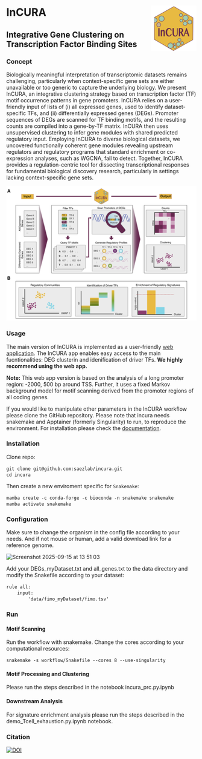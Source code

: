 # InCURA <img src="data/Logo_incura.jpg" align="right" width="120" />
## Integrative Gene Clustering on Transcription Factor Binding Sites 

### Concept
Biologically meaningful interpretation of transcriptomic datasets remains challenging, particularly when context-specific gene sets are either unavailable or too generic to capture the underlying biology. We present InCURA, an integrative clustering strategy based on transcription factor (TF) motif occurrence patterns in gene promoters. InCURA relies on a user-friendly input of lists of (i) all expressed genes, used to identify dataset-specific TFs, and (ii) differentially expressed genes (DEGs). Promoter sequences of DEGs are scanned for TF binding motifs, and the resulting counts are compiled into a gene-by-TF matrix. InCURA then uses unsupervised clustering to infer gene modules with shared predicted regulatory input. Employing InCURA to diverse biological datasets, we uncovered functionally coherent gene modules revealing upstream regulators and regulatory programs that standard enrichment or co-expression analyses, such as WGCNA, fail to detect. Together, InCURA provides a regulation-centric tool for dissecting transcriptional responses for fundamental biological discovery research, particularly in settings lacking context-specific gene sets.

<img src="data/Fig1_incura_final_v1.jpg" align="middle" width="760" />

### Usage
The main version of InCURA is implemented as a user-friendly [web application](https://incura.streamlit.app/). The InCURA app enables easy access to the main fucntionalities: DEG clusterin and idenification of driver TFs. **We highly recommend using the web app.**

**Note:** 
This web app version is based on the analysis of a long promoter region: -2000, 500 bp around TSS. Further, it uses a fixed Markov background model for motif scanning derived from the promoter regions of all coding genes. 




If you would like to manipulate other parameters in the InCURA workflow please clone the GitHub repository. Please note that incura needs snakemake and Apptainer (formerly Singularity) to run, to reproduce the environment. For installation please check the [documentation](https://apptainer.org/documentation/).

### Installation
Clone repo:
```
git clone git@github.com:saezlab/incura.git
cd incura
```

Then create a new enviroment specific for `Snakemake`:
```
mamba create -c conda-forge -c bioconda -n snakemake snakemake
mamba activate snakemake
```

### Configuration
Make sure to change the organism in the config file according to your needs. And if not mouse or human, add a valid download link for a reference genome. 

<img width="953" height="368" alt="Screenshot 2025-09-15 at 13 51 03" src="https://github.com/user-attachments/assets/d0a344e1-ea5c-4787-a653-9f1e6dd49803" />


Add your DEGs_myDataset.txt and all_genes.txt to the data directory and modify the Snakefile according to your dataset: 

```
rule all:
    input: 
        'data/fimo_myDataset/fimo.tsv'
```

### Run 
#### Motif Scanning
Run the workflow with snakemake. Change the cores according to your computational resources: 

```
snakemake -s workflow/Snakefile --cores 8 --use-singularity
```
#### Motif Processing and Clustering 
Please run the steps described in the notebook incura_prc.py.ipynb

#### Downstream Analysis
For signature enrichment analysis please run the steps described in the demo_Tcell_exhaustion.py.ipynb notebook. 

### Citation

[![DOI](https://zenodo.org/badge/DOI/10.5281/zenodo.15753472.svg)](https://doi.org/10.5281/zenodo.15753472)




